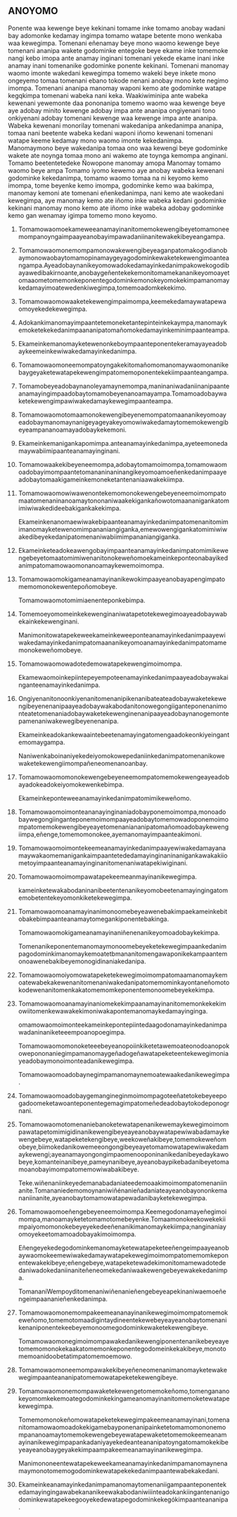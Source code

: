 <h1 align='center'></h1>
<h2>ANOYOMO</h2>
<p>Ponente waa kewenge beye kekinani tomame inke tomamo anobay wadani bay adomonke kedamay ingimpa tomamo watape betente mono wenkaba waa kewegimpa.
Tomenani eñenamay beye mono waomo kewenge beye tomenani ananipa
wakete godominke entegoke beye ekame inke tomemoke nangi kebo imopa
ante anamay inginani tomenani yekede ekame inani inke anamay inani
tomenanike godominke ponente kekinani.
Tomenani manomay waomo imonte wakedani kewegimpa tomemo wakeki
beye inkete mono ongeyemo tomaa tomenani ebano tokode nenani anobay
mono kete negimo imompa.
Tomenani ananipa manomay waponi kemo ate godominke watape kegqkimpa
tomenani wabeka nani keka.
Waakiwiminipa ante wabeka kewenani yewemonte daa pononanipa tomemo
waomo waa kewenge beye aye adobay minito kewenge adobay impa ante
ananipa ongiyenani tono onkiyenani adobay tomenani kewenge waa kewenge
impa ante ananipa.
Wabeka kewenani monorilay tomenani wakedanipa ankedanimpa ananipa,
tomaa nani beetente wabeka kedani waponi iñomo kewenani tomenani watape
keeme kedamay mono waomo imonte kekedanimpa.
Manomaymono beye wakedanipa tomaa ono waa kewengi beye
godominke wakete ate noynga tomaa mono ani wakemo ate toynga
kemompa anginani.
Tomamo beetentetedeke
Ñowopone manomay amopa
Manomay tomamo waomo beye ampa
Tomamo iyomo kewemo aye anobay wabeka kewenani godominke
kekedanimpa, tomamo waomo tomaa na ni keyomo kemo imompa, tome
beyenke kemo imompa, godominke kemo waa bakimpa, manomay kemoni ate
tomenani eñenkedanimpa, nani kemo ate waokedani kewegimpa, aye
manomay kemo ate iñomo inke wabeka kedani godominke kekinani manomay
mono kemo ate iñomo inke wabeka adobay godominke kemo gan wenamay
igimpa tomemo mono keyomo.</p>
<ol>
  <li>
    <p>Tomamowaomoekameweeanamayinanitomemokewengibeyetomamoneemompanoyngaimpaayeanobayimpawadaniinanitewakekibeyeangampa.</p>
  </li>
  <li>
    <p>Tomamowaomonemompamonowakewengibeyeaganpatomakogodianobaymonowaobaytomamopinamaygeyagodominkewaketekewengimoanteangampa.Ayeadobaynanikeyomowadokedamayinkedanimpakowekogodibayawedibakirnoante,anobaygeñentekekemonitomamekananikeyomoayetomaaometomemonkeponentegodominkemonokeyomokekimpamanomaykedamayimoatewedenkiwegimpa,tomemoadomkekekimo.</p>
  </li>
  <li>
    <p>Tomamowaomowaaketekewengimpaimompa,keemekedamaywatapewaomoyekedekewegimpa.</p>
  </li>
  <li>
    <p>Adokankimanomayimpaantetemoneketantepinteinkekaympa,manomaykemoketekekedanimpaananipatomañomokedamayinkeminimpaanteampa.</p>
  </li>
  <li>
    <p>Ekameinkemanomayketewenonkeboympaanteponentekeramayayeadobaykeemeinkewiwakedamayinkedanimpa.</p>
  </li>
  <li>
    <p>Tomamowaomoneemompatoyngakekitomañomomanomaywaomonanikebaygeyaketewatapekewengimpatomemoponentekekiimpaanteangampa.</p>
  </li>
  <li>
    <p>Tomamobeyeadobaynanoleyamaynemompa,maninaniwadaniinanipaanteanamayingimpaadobaytomamobeyenanoamayampa.Tomamoadobaywaketekewengimpawiwakedamaykewegimpaanteampa.</p>
  </li>
  <li>
    <p>Tomamowaomotomaamonokewengibeyenemompatomaananikeyomoayeadobaymanomaynanigeyageyakeyomowiwakedamaytomemokewengibeyeampananoamayadobaykekemoni.</p>
  </li>
  <li>
    <p>Ekameinkemanigankapomimpa.anteanamayinkedanimpa,ayeteemonedamaywabiimipaanteanamayinginani.</p>
  </li>
  <li>
    <p>Tomamowaakekibeyeneemompa,adobaytomamoimompa,tomamowaomoadobayimompaantetomananinaninangikeyomoamoeñenkedanimpaayeadobaytomaakigameinkemoneketantenaniaawakekiimpa.</p>
  </li>
  <li>
    <p>Tomamowaomowiwawenontekemomonokewengebeyeneemoimompatomaatomenaninanoamaytononaniwaakekigankañowotomaananigankatomimiwiwakedideebakigankakekimpa.</p>
    <p>Ekameinkenanomaewiwakebipaanteanamayinkedanimpatomenanitomimimanomayketewenomimpananiangiganka,emewowengigankatomimiwiwakedibeyekedanipatomenaniwabiimimpananiangiganka.</p>
  </li>
  <li>
    <p>Ekameinketeadokeawengobayimpaanteanamayinkedanimpatomimikewengebeyetomaatomimiwenanitonokeweñomoekameinkeponteonabayikedanimpatomamowaomonanoamaykewemoimompa.</p>
  </li>
  <li>
    <p>Tomamowaomokigameanamayinanikewokimpaayeanobayapengimpatomemomonokewentepoñomobeye.</p>
    <p>Tomamowaomotomimiaenenteponkebimpa.</p>
  </li>
  <li>
    <p>Tomemoeyomomeinkekewenginaniwatapetotekewegimoayeadobaywabekainkekewenginani.</p>
    <p>Manimonitowatapekeweekameinkeweeponteanamayinkedanimpaayewiwakedamayinkedanimpatomaananikeyomoanamayinkedanimpatomamemonokeweñomobeye.</p>
  </li>
  <li>
    <p>Tomamowaomowadotedemowatapekewengimoimompa.</p>
    <p>Ekamewaomoinkepiintepeyempoteenamayinkedanimpaayeadobaywakainganteenamayinkedanimpa.</p>
  </li>
  <li>
    <p>Ongiyenanitonoonkiyenanitomenanipikenanibateateadobaywaketekewengibeyenenanipaayeadobaywakabodanitonowegongiiganteponenanimonteatetomenaniadobaywaketekewenginenanipaayeadobaynanogemontepamenaniwakewegibeyenenanipa.</p>
    <p>Ekameinkeadokankewaaintebeetenamayingatomengaadokeonkiyeingantemomaygampa.</p>
    <p>Naniwenkaboinaniyekedeiyomokowepedaniinkedanimpatomenanikowewaketekewengiimompañeneomenanoanbay.</p>
  </li>
  <li>
    <p>Tomamowaomomonokewengebeyeneemompatomemokewengeayeadobayadokeadokeiyomokewenkebimpa.</p>
    <p>Ekameinkeponteweeanamayinkedanimpatomimikeweñomo.</p>
  </li>
  <li>
    <p>Tomamowaomoimonteananayinginaniadobayponemoimompa,monoadobaywegongiinganteponemoimompaayeadobaytomemowadoponemoimompatomemokewengibeyeayetomenaniananipatomañomoadobaykewengiimpa,eñenge,tomemomonokee,ayemanomayimpaanteakimoni.</p>
  </li>
  <li>
    <p>Tomamowaomoimontekeemeanamayinkedanimpaayewiwakedamayanamaywakaomemanigankaimpaantetededamayinginaninanigankawakakiiometoyimpaanteanamayinginanitomenaniwatapekiwiginani.</p>
  </li>
  <li>
    <p>Tomamowaomoimompawatapekeemeanmayinanikewegimpa.</p>
    <p>kameinketewakabodaninanibeetentenanikeyomobeetenamayingingatomemobetentekeyomonkiketekewegimpa.</p>
  </li>
  <li>
    <p>Tomamowaomoanamayinanimonoomebeyeawenebakimpaekameinkebitobakebimpaanteanamaytomegankiponentebakinga.</p>
    <p>Tomamowaomokigameanamayinaniñenenanikeyomoadobaykekimpa.</p>
    <p>Tomenanikeponentemanomaymonoomebeyeketekewegimpaankedanimpagodominkimanomaykemoatetbmananitomengawaponikekampaantemonoawenebakibeyemonogidinaniakedanipa.</p>
  </li>
  <li>
    <p>Tomamowaomoiyomowatapeketekewegimoimompatomaamanomaykemoatewabekakewenanitomenaniwakedanipatomemominkayontaneñomotokodewenanitomenkakatomemomkeponentemonoomebeyekekimpa.</p>
  </li>
  <li>
    <p>Tomamowaomoanamayinaniomekekimpaanamayinanitomemonkekekimowiitomenkewawakekimoniwakapontemanomaykedamayinginga.</p>
    <p>omamowaomoimonteekameinkepontepiintedaagodonamayinkedanimpawadaninaniketeeempoanopoegimpa.</p>
    <p>Tomamowaomomonoketeeebeyeanopoiinkiketetawemoateonodoanopokowepononaniegimpamanomaygeñadogeñawatapeketeentekewegimoniayeadobaymonoimonteadanikewegimpa.</p>
    <p>Tomamowaomoadobaynegimpamanomaynemoatewaakedanikewegimpa.</p>
  </li>
  <li>
    <p>Tomamowaomoadobaygemangineginmoimompagoteeñatetokebeyeepogadoomeketawoanteponentegemagimpatomeñedeadobaytokodeponogrnani.</p>
  </li>
  <li>
    <p>Tomamowaomotomenaniebanoketewatapenanikewemaykewegimoimompawatapetomimigidinanikewengibeyeayeanobaywatapewiwabadamaykewengebeye,watapeketekengibeye,weekoweñakibeye,tomemokeweñomobeye,biimokedanikowemeeongongibeyeayetomamowatapewiwakedamaykewengi;ayeanamayongongimpaomenooponinanikedanibeyedaykawobeye,komanteinanibeye,pameynanibeye,ayeanobaypikebadanibeyetomamoanobayimompatomemowiwabakibeye.</p>
    <p>Teke.wiñenaniinkeyedemanabadaniateedemoaakimoimompatomenaniinanite.Tomananiedemomoynaniwiñénanieñadaniateayeanobayononkemananiinanite,ayeanobaytomamowatapewadanibayketekewegimpa.</p>
  </li>
  <li>
    <p>Tomamowaomoeñengebeyeneemoimompa.Keemegodonamayeñegimoimompa,manoamayketetomamotomebeyenke.Tomaamonokeekowekekiimpaiyomomonokebeyeyekedeeñenanikimanomaykekiimpa;nanginaniayomoyekeetomamoadobayakimoimompa.</p>
    <p>Eñengeyekedegodominkemanomayketewatapeketeeñengeimpaayeanobaywaomokeemewiwakedamaywatapekewegimoimompatomemomkeponentewakekibeye;eñengebeye,watapeketewadekimonitomamewadotededaniwadokedaniinaniteñeneomekedaniwaakewengebeyewakekedanimpa.</p>
    <p>TomananiWempoyditomenaniwiñenanieñengebeyeapekinaniwaemoeñengeimpaananieñenkedanimpa.</p>
  </li>
  <li>
    <p>Tomamowaomonemompakeemeananayinanikewegimoimompatomemokeweñomo,tomemotomaadigintaydineentekewebeyeayeanobaytomenanikenaniponentekeebeyemonoomegodominkewaketekewengibeye.</p>
    <p>Tomamowaomonegimoimompawakedanikewengiponentenanikebeyeayetomemomonokekaakatomemonkeponentegodomeinkekakibeye,monotomemoanidoobetatimpatomemoemowo.</p>
  </li>
  <li>
    <p>Tomamowaomoneemompawakekibeyeñeneomenanimanomayketewakewegimpaanteananipatomemowatapeketekewengibeye.</p>
  </li>
  <li>
    <p>Tomamowaomonemompawaketekewengetomemokeñomo,tomengananokeyomomkekemoategodominkekingameanomayinanitomemoketewatapekewegimpa.</p>
    <p>Tomemomonokeñomowatapeketekewegimpakeemeanamayinani,tomenanitomamowaomoadokekigamebayponenanipainketetomamomononemompananoamaytomemokewengebeyewatapewaketetomemokeemeanamayinanikewegimpapankadaniyayekedeanteananipatoyngatomamokekibeyeayeanobaygeyakekimpaampakeemeanamayinanikewegimpa.</p>
    <p>Manimononeentewatapekeweekameanamayinkedanimpamanomaynenamaymonotomemogodominkewatapekekedanimpaantewabekakedani.</p>
  </li>
  <li>
    <p>Ekameinkeanamayinkedanimpamanomaytomenaniigampaanteponentekedamayingingawabekananikeewakabodaniwiiinteadokankiingantenanigodominkewatapekeegooyekedewatapegodominkekegókimpaanteananipa.</p>
  </li>
</ol>